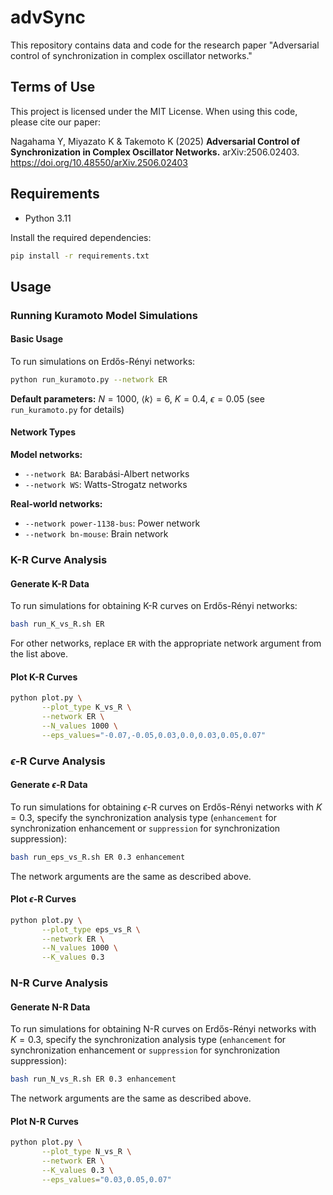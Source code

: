 # advSync

This repository contains data and code for the research paper "Adversarial control of synchronization in complex oscillator networks."

## Terms of Use

This project is licensed under the MIT License. When using this code, please cite our paper:


Nagahama Y, Miyazato K & Takemoto K (2025) **Adversarial Control of Synchronization in Complex Oscillator Networks.** arXiv:2506.02403. https://doi.org/10.48550/arXiv.2506.02403

## Requirements

- Python 3.11

Install the required dependencies:

```bash
pip install -r requirements.txt
```

## Usage

### Running Kuramoto Model Simulations

#### Basic Usage

To run simulations on Erdős-Rényi networks:

```bash
python run_kuramoto.py --network ER
```

**Default parameters:** $N=1000$, $\langle k \rangle = 6$, $K=0.4$, $\epsilon=0.05$ (see `run_kuramoto.py` for details)

#### Network Types

**Model networks:**
- `--network BA`: Barabási-Albert networks
- `--network WS`: Watts-Strogatz networks

**Real-world networks:**
- `--network power-1138-bus`: Power network
- `--network bn-mouse`: Brain network

### K-R Curve Analysis

#### Generate K-R Data

To run simulations for obtaining K-R curves on Erdős-Rényi networks:

```bash
bash run_K_vs_R.sh ER
```

For other networks, replace `ER` with the appropriate network argument from the list above.

#### Plot K-R Curves

```bash
python plot.py \
       --plot_type K_vs_R \
       --network ER \
       --N_values 1000 \
       --eps_values="-0.07,-0.05,0.03,0.0,0.03,0.05,0.07"
```

### $\epsilon$-R Curve Analysis

#### Generate $\epsilon$-R Data

To run simulations for obtaining $\epsilon$-R curves on Erdős-Rényi networks with $K=0.3$, specify the synchronization analysis type (`enhancement` for synchronization enhancement or `suppression` for synchronization suppression):

```bash
bash run_eps_vs_R.sh ER 0.3 enhancement
```

The network arguments are the same as described above.

#### Plot $\epsilon$-R Curves

```bash
python plot.py \
       --plot_type eps_vs_R \
       --network ER \
       --N_values 1000 \
       --K_values 0.3
```

### N-R Curve Analysis

#### Generate N-R Data

To run simulations for obtaining N-R curves on Erdős-Rényi networks with $K=0.3$, specify the synchronization analysis type (`enhancement` for synchronization enhancement or `suppression` for synchronization suppression):

```bash
bash run_N_vs_R.sh ER 0.3 enhancement
```

The network arguments are the same as described above.

#### Plot N-R Curves

```bash
python plot.py \
       --plot_type N_vs_R \
       --network ER \
       --K_values 0.3 \
       --eps_values="0.03,0.05,0.07"
```
